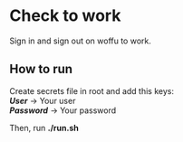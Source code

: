 # Check to work
Sign in and sign out on woffu to work. 

## How to run

Create secrets file in root and add this keys:  
***User*** -> Your user  
***Password*** -> Your password

Then, run **./run.sh**
